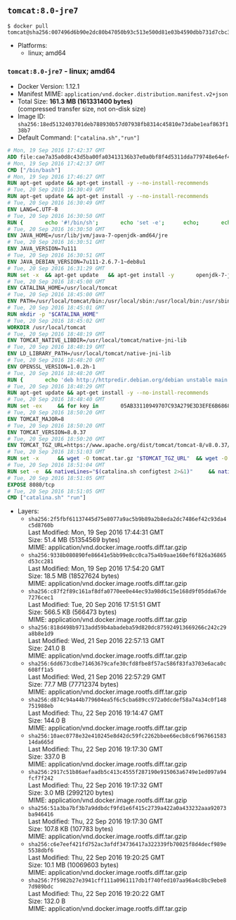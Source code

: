 ## `tomcat:8.0-jre7`

```console
$ docker pull tomcat@sha256:007496d6b90e2dc80b47050b93c513e500d81e03b4590dbb731d7cbc3c4fbbf8
```

-	Platforms:
	-	linux; amd64

### `tomcat:8.0-jre7` - linux; amd64

-	Docker Version: 1.12.1
-	Manifest MIME: `application/vnd.docker.distribution.manifest.v2+json`
-	Total Size: **161.3 MB (161331400 bytes)**  
	(compressed transfer size, not on-disk size)
-	Image ID: `sha256:18ed5132403701deb788930b57d07938fb8314c45810e73dabe1eaf863f138b7`
-	Default Command: `["catalina.sh","run"]`

```dockerfile
# Mon, 19 Sep 2016 17:42:37 GMT
ADD file:cae7a35a0d8c43d5ba00fa03413136b37e0a0bf8f4d5311dda779748e64ef425 in / 
# Mon, 19 Sep 2016 17:42:37 GMT
CMD ["/bin/bash"]
# Mon, 19 Sep 2016 17:46:27 GMT
RUN apt-get update && apt-get install -y --no-install-recommends 		ca-certificates 		curl 		wget 	&& rm -rf /var/lib/apt/lists/*
# Tue, 20 Sep 2016 16:30:49 GMT
RUN apt-get update && apt-get install -y --no-install-recommends 		bzip2 		unzip 		xz-utils 	&& rm -rf /var/lib/apt/lists/*
# Tue, 20 Sep 2016 16:30:49 GMT
ENV LANG=C.UTF-8
# Tue, 20 Sep 2016 16:30:50 GMT
RUN { 		echo '#!/bin/sh'; 		echo 'set -e'; 		echo; 		echo 'dirname "$(dirname "$(readlink -f "$(which javac || which java)")")"'; 	} > /usr/local/bin/docker-java-home 	&& chmod +x /usr/local/bin/docker-java-home
# Tue, 20 Sep 2016 16:30:50 GMT
ENV JAVA_HOME=/usr/lib/jvm/java-7-openjdk-amd64/jre
# Tue, 20 Sep 2016 16:30:51 GMT
ENV JAVA_VERSION=7u111
# Tue, 20 Sep 2016 16:30:51 GMT
ENV JAVA_DEBIAN_VERSION=7u111-2.6.7-1~deb8u1
# Tue, 20 Sep 2016 16:31:29 GMT
RUN set -x 	&& apt-get update 	&& apt-get install -y 		openjdk-7-jre-headless="$JAVA_DEBIAN_VERSION" 	&& rm -rf /var/lib/apt/lists/* 	&& [ "$JAVA_HOME" = "$(docker-java-home)" ]
# Tue, 20 Sep 2016 18:45:00 GMT
ENV CATALINA_HOME=/usr/local/tomcat
# Tue, 20 Sep 2016 18:45:00 GMT
ENV PATH=/usr/local/tomcat/bin:/usr/local/sbin:/usr/local/bin:/usr/sbin:/usr/bin:/sbin:/bin
# Tue, 20 Sep 2016 18:45:01 GMT
RUN mkdir -p "$CATALINA_HOME"
# Tue, 20 Sep 2016 18:45:02 GMT
WORKDIR /usr/local/tomcat
# Tue, 20 Sep 2016 18:48:19 GMT
ENV TOMCAT_NATIVE_LIBDIR=/usr/local/tomcat/native-jni-lib
# Tue, 20 Sep 2016 18:48:19 GMT
ENV LD_LIBRARY_PATH=/usr/local/tomcat/native-jni-lib
# Tue, 20 Sep 2016 18:48:20 GMT
ENV OPENSSL_VERSION=1.0.2h-1
# Tue, 20 Sep 2016 18:48:20 GMT
RUN { 		echo 'deb http://httpredir.debian.org/debian unstable main'; 	} > /etc/apt/sources.list.d/unstable.list 	&& { 		echo 'Package: *'; 		echo 'Pin: release a=unstable'; 		echo 'Pin-Priority: -10'; 		echo; 		echo 'Package: openssl libssl*'; 		echo "Pin: version $OPENSSL_VERSION"; 		echo 'Pin-Priority: 990'; 	} > /etc/apt/preferences.d/unstable-openssl
# Tue, 20 Sep 2016 18:48:29 GMT
RUN apt-get update && apt-get install -y --no-install-recommends 		libapr1 		openssl="$OPENSSL_VERSION" 	&& rm -rf /var/lib/apt/lists/*
# Tue, 20 Sep 2016 18:48:40 GMT
RUN set -ex 	&& for key in 		05AB33110949707C93A279E3D3EFE6B686867BA6 		07E48665A34DCAFAE522E5E6266191C37C037D42 		47309207D818FFD8DCD3F83F1931D684307A10A5 		541FBE7D8F78B25E055DDEE13C370389288584E7 		61B832AC2F1C5A90F0F9B00A1C506407564C17A3 		713DA88BE50911535FE716F5208B0AB1D63011C7 		79F7026C690BAA50B92CD8B66A3AD3F4F22C4FED 		9BA44C2621385CB966EBA586F72C284D731FABEE 		A27677289986DB50844682F8ACB77FC2E86E29AC 		A9C5DF4D22E99998D9875A5110C01C5A2F6059E7 		DCFD35E0BF8CA7344752DE8B6FB21E8933C60243 		F3A04C595DB5B6A5F1ECA43E3B7BBB100D811BBE 		F7DA48BB64BCB84ECBA7EE6935CD23C10D498E23 	; do 		gpg --keyserver ha.pool.sks-keyservers.net --recv-keys "$key"; 	done
# Tue, 20 Sep 2016 18:50:20 GMT
ENV TOMCAT_MAJOR=8
# Tue, 20 Sep 2016 18:50:20 GMT
ENV TOMCAT_VERSION=8.0.37
# Tue, 20 Sep 2016 18:50:20 GMT
ENV TOMCAT_TGZ_URL=https://www.apache.org/dist/tomcat/tomcat-8/v8.0.37/bin/apache-tomcat-8.0.37.tar.gz
# Tue, 20 Sep 2016 18:51:03 GMT
RUN set -x 		&& wget -O tomcat.tar.gz "$TOMCAT_TGZ_URL" 	&& wget -O tomcat.tar.gz.asc "$TOMCAT_TGZ_URL.asc" 	&& gpg --batch --verify tomcat.tar.gz.asc tomcat.tar.gz 	&& tar -xvf tomcat.tar.gz --strip-components=1 	&& rm bin/*.bat 	&& rm tomcat.tar.gz* 		&& nativeBuildDir="$(mktemp -d)" 	&& tar -xvf bin/tomcat-native.tar.gz -C "$nativeBuildDir" --strip-components=1 	&& nativeBuildDeps=" 		gcc 		libapr1-dev 		libssl-dev 		make 		openjdk-${JAVA_VERSION%%[-~bu]*}-jdk=$JAVA_DEBIAN_VERSION 	" 	&& apt-get update && apt-get install -y --no-install-recommends $nativeBuildDeps && rm -rf /var/lib/apt/lists/* 	&& ( 		export CATALINA_HOME="$PWD" 		&& cd "$nativeBuildDir/native" 		&& ./configure 			--libdir="$TOMCAT_NATIVE_LIBDIR" 			--prefix="$CATALINA_HOME" 			--with-apr="$(which apr-1-config)" 			--with-java-home="$(docker-java-home)" 			--with-ssl=yes 		&& make -j$(nproc) 		&& make install 	) 	&& apt-get purge -y --auto-remove $nativeBuildDeps 	&& rm -rf "$nativeBuildDir" 	&& rm bin/tomcat-native.tar.gz
# Tue, 20 Sep 2016 18:51:04 GMT
RUN set -e 	&& nativeLines="$(catalina.sh configtest 2>&1)" 	&& nativeLines="$(echo "$nativeLines" | grep 'Apache Tomcat Native')" 	&& nativeLines="$(echo "$nativeLines" | sort -u)" 	&& if ! echo "$nativeLines" | grep 'INFO: Loaded APR based Apache Tomcat Native library' >&2; then 		echo >&2 "$nativeLines"; 		exit 1; 	fi
# Tue, 20 Sep 2016 18:51:05 GMT
EXPOSE 8080/tcp
# Tue, 20 Sep 2016 18:51:05 GMT
CMD ["catalina.sh" "run"]
```

-	Layers:
	-	`sha256:2f5fbf61137445d75e8077a9ac5b9b89a2b8eda2dc7486ef42c93da4c5d8760b`  
		Last Modified: Mon, 19 Sep 2016 17:44:31 GMT  
		Size: 51.4 MB (51354569 bytes)  
		MIME: application/vnd.docker.image.rootfs.diff.tar.gzip
	-	`sha256:9338b080890fe86641e5bb99e8cc0ca75a4b9aae160ef6f826a36865d53cc281`  
		Last Modified: Mon, 19 Sep 2016 17:54:20 GMT  
		Size: 18.5 MB (18527624 bytes)  
		MIME: application/vnd.docker.image.rootfs.diff.tar.gzip
	-	`sha256:c87f2f89c161af8dfa0770ee0e44ec93a98d6c15e168d9f05dda67de7276cec1`  
		Last Modified: Tue, 20 Sep 2016 17:51:51 GMT  
		Size: 566.5 KB (566473 bytes)  
		MIME: application/vnd.docker.image.rootfs.diff.tar.gzip
	-	`sha256:818d498b9713add59b4abadeba59d820dc875924913669266c242c29a8b8e1d9`  
		Last Modified: Wed, 21 Sep 2016 22:57:13 GMT  
		Size: 241.0 B  
		MIME: application/vnd.docker.image.rootfs.diff.tar.gzip
	-	`sha256:6dd673cdbe71463679cafe30cfd8fbe8f57ac586f83fa3703e6aca0c608ff1a5`  
		Last Modified: Wed, 21 Sep 2016 22:57:29 GMT  
		Size: 77.7 MB (77712374 bytes)  
		MIME: application/vnd.docker.image.rootfs.diff.tar.gzip
	-	`sha256:d874c94a44b779604ea5f6c5cba689cc972a0dcdef58a74a34c0f148751988eb`  
		Last Modified: Thu, 22 Sep 2016 19:14:47 GMT  
		Size: 144.0 B  
		MIME: application/vnd.docker.image.rootfs.diff.tar.gzip
	-	`sha256:10aec0778e32e410245e8d42dc59fc2262bbee66ecb8c6f96766158314da665d`  
		Last Modified: Thu, 22 Sep 2016 19:17:30 GMT  
		Size: 337.0 B  
		MIME: application/vnd.docker.image.rootfs.diff.tar.gzip
	-	`sha256:2917c51b86aefaadb5c413c4555f287190e915063a6749e1ed097a94fcf7f242`  
		Last Modified: Thu, 22 Sep 2016 19:17:32 GMT  
		Size: 3.0 MB (2992120 bytes)  
		MIME: application/vnd.docker.image.rootfs.diff.tar.gzip
	-	`sha256:51a3ba7bf3b7a9ddbdcf9fd1e6f415c2739a422a0a433232aaa92073ba946416`  
		Last Modified: Thu, 22 Sep 2016 19:17:30 GMT  
		Size: 107.8 KB (107783 bytes)  
		MIME: application/vnd.docker.image.rootfs.diff.tar.gzip
	-	`sha256:c6e7eef421fd752ac3afdf34736417a322339fb70025f8d4decf989e5538dbf6`  
		Last Modified: Thu, 22 Sep 2016 19:20:25 GMT  
		Size: 10.1 MB (10069603 bytes)  
		MIME: application/vnd.docker.image.rootfs.diff.tar.gzip
	-	`sha256:7f5982b27e3941cff111a0961117db1f740fed107aa96a4c8bc9ebe87d989bdc`  
		Last Modified: Thu, 22 Sep 2016 19:20:22 GMT  
		Size: 132.0 B  
		MIME: application/vnd.docker.image.rootfs.diff.tar.gzip
